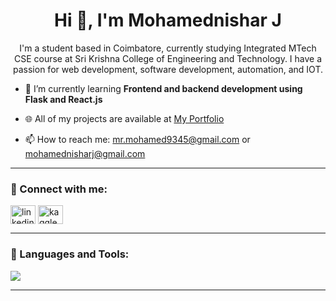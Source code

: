 <h1 align="center">Hi 👋, I'm Mohamednishar J</h1>
<p align="center">
  I'm a student based in Coimbatore, currently studying Integrated MTech CSE course at Sri Krishna College of Engineering and Technology. I have a passion for web development, software development, automation, and IOT.
</p>

- 🔭 I’m currently learning **Frontend and backend development using Flask and React.js**

- 🌐 All of my projects are available at [My Portfolio]([https://your-username.github.io/your-portfolio/](https://nisharj.github.io/Mohamednishar_J/))

- 📫 How to reach me: mr.mohamed9345@gmail.com or mohamednisharj@gmail.com

---

### 🧩 Connect with me:
<p align="left">
<a href="[https://linkedin.com/in/yourname](https://www.linkedin.com/in/mohamednishar-j-b9118b274/)" target="blank"><img align="center" src="https://cdn.jsdelivr.net/npm/simple-icons@v3/icons/linkedin.svg" alt="linkedin" height="30" width="40" /></a>
<a href="https://kaggle.com/yourname" target="blank"><img align="center" src="https://cdn.jsdelivr.net/npm/simple-icons@v3/icons/kaggle.svg" alt="kaggle" height="30" width="40" /></a>
</p>

---

### 🧰 Languages and Tools:
<p>
  <img src="https://skillicons.dev/icons?i=html,css,js,python,react,flask,cpp,git,github,vscode" />
</p>

---
